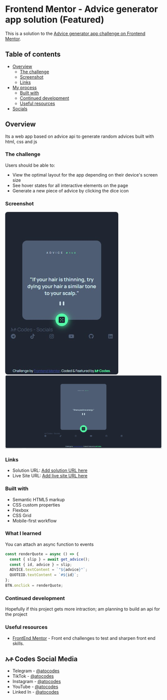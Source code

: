 # Frontend Mentor - Advice generator app solution (Featured)

This is a solution to the [Advice generator app challenge on Frontend Mentor](https://www.frontendmentor.io/challenges/advice-generator-app-QdUG-13db).

## Table of contents

- [Overview](#overview)
  - [The challenge](#the-challenge)
  - [Screenshot](#screenshot)
  - [Links](#links)
- [My process](#my-process)
  - [Built with](#built-with)
  - [Continued development](#continued-development)
  - [Useful resources](#useful-resources)
- [Socials](#አቶ-Codes-Social-Media)

## Overview

Its a web app based on advice api to generate random advices built with html, css and js

### The challenge

Users should be able to:

- View the optimal layout for the app depending on their device's screen size
- See hover states for all interactive elements on the page
- Generate a new piece of advice by clicking the dice icon

### Screenshot

![](./screenshots/mobile.jpg)
![](./screenshots/desktop.jpg)

### Links

- Solution URL: [Add solution URL here](https://your-solution-url.com)
- Live Site URL: [Add live site URL here](https://your-live-site-url.com)

### Built with

- Semantic HTML5 markup
- CSS custom properties
- Flexbox
- CSS Grid
- Mobile-first workflow

### What I learned

You can attach an async function to events

```js
const renderQuote = async () => {
  const { slip } = await get_advice();
  const { id, advice } = slip;
  ADVICE.textContent = `"${advice}"`;
  QUOTEID.textContent = `#${id}`;
};
BTN.onclick = renderQuote;
```

### Continued development

Hopefully if this project gets more intraction; am planning to build an api for the project

### Useful resources

- [FrontEnd Mentor](https://www.frontendmentor.io?ref=challenge) - Front end challenges to test and sharpen front end skills.

## አቶ Codes Social Media

- Telegram - [@atocodes](https://t.me/atocodes)
- TikTok - [@atocodes](https://www.tiktok.com/@atocodes)
- Instagram - [@atocodes](https://www.instagram.com/ato.codes/)
- YouTube - [@atocodes](https://youtube.com/@atocodes?feature=shared)
- Linked In - [@atocodes](https://www.linkedin.com/in/atocodes/)
